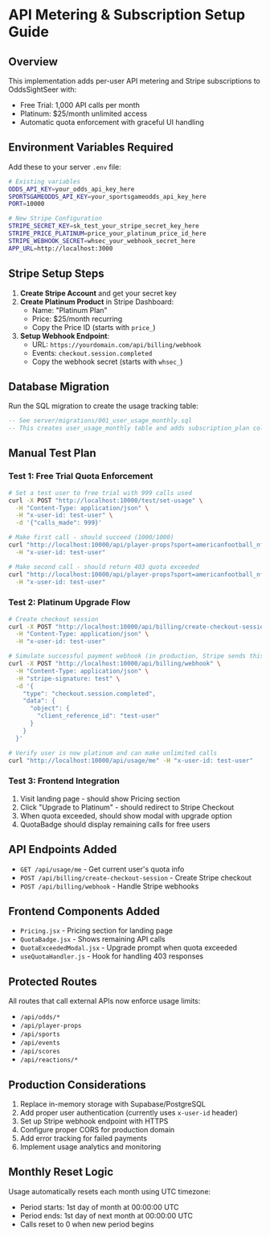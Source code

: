 # API Metering & Subscription Setup Guide

## Overview
This implementation adds per-user API metering and Stripe subscriptions to OddsSightSeer with:
- Free Trial: 1,000 API calls per month
- Platinum: $25/month unlimited access
- Automatic quota enforcement with graceful UI handling

## Environment Variables Required

Add these to your server `.env` file:

```bash
# Existing variables
ODDS_API_KEY=your_odds_api_key_here
SPORTSGAMEODDS_API_KEY=your_sportsgameodds_api_key_here
PORT=10000

# New Stripe Configuration
STRIPE_SECRET_KEY=sk_test_your_stripe_secret_key_here
STRIPE_PRICE_PLATINUM=price_your_platinum_price_id_here
STRIPE_WEBHOOK_SECRET=whsec_your_webhook_secret_here
APP_URL=http://localhost:3000
```

## Stripe Setup Steps

1. **Create Stripe Account** and get your secret key
2. **Create Platinum Product** in Stripe Dashboard:
   - Name: "Platinum Plan"
   - Price: $25/month recurring
   - Copy the Price ID (starts with `price_`)
3. **Setup Webhook Endpoint**:
   - URL: `https://yourdomain.com/api/billing/webhook`
   - Events: `checkout.session.completed`
   - Copy the webhook secret (starts with `whsec_`)

## Database Migration

Run the SQL migration to create the usage tracking table:

```sql
-- See server/migrations/001_user_usage_monthly.sql
-- This creates user_usage_monthly table and adds subscription_plan column
```

## Manual Test Plan

### Test 1: Free Trial Quota Enforcement
```bash
# Set a test user to free trial with 999 calls used
curl -X POST "http://localhost:10000/test/set-usage" \
  -H "Content-Type: application/json" \
  -H "x-user-id: test-user" \
  -d '{"calls_made": 999}'

# Make first call - should succeed (1000/1000)
curl "http://localhost:10000/api/player-props?sport=americanfootball_nfl&eventId=test-wrapper" \
  -H "x-user-id: test-user"

# Make second call - should return 403 quota exceeded
curl "http://localhost:10000/api/player-props?sport=americanfootball_nfl&eventId=test-wrapper" \
  -H "x-user-id: test-user"
```

### Test 2: Platinum Upgrade Flow
```bash
# Create checkout session
curl -X POST "http://localhost:10000/api/billing/create-checkout-session" \
  -H "Content-Type: application/json" \
  -H "x-user-id: test-user"

# Simulate successful payment webhook (in production, Stripe sends this)
curl -X POST "http://localhost:10000/api/billing/webhook" \
  -H "Content-Type: application/json" \
  -H "stripe-signature: test" \
  -d '{
    "type": "checkout.session.completed",
    "data": {
      "object": {
        "client_reference_id": "test-user"
      }
    }
  }'

# Verify user is now platinum and can make unlimited calls
curl "http://localhost:10000/api/usage/me" -H "x-user-id: test-user"
```

### Test 3: Frontend Integration
1. Visit landing page - should show Pricing section
2. Click "Upgrade to Platinum" - should redirect to Stripe Checkout
3. When quota exceeded, should show modal with upgrade option
4. QuotaBadge should display remaining calls for free users

## API Endpoints Added

- `GET /api/usage/me` - Get current user's quota info
- `POST /api/billing/create-checkout-session` - Create Stripe checkout
- `POST /api/billing/webhook` - Handle Stripe webhooks

## Frontend Components Added

- `Pricing.jsx` - Pricing section for landing page
- `QuotaBadge.jsx` - Shows remaining API calls
- `QuotaExceededModal.jsx` - Upgrade prompt when quota exceeded
- `useQuotaHandler.js` - Hook for handling 403 responses

## Protected Routes

All routes that call external APIs now enforce usage limits:
- `/api/odds/*`
- `/api/player-props`
- `/api/sports`
- `/api/events`
- `/api/scores`
- `/api/reactions/*`

## Production Considerations

1. Replace in-memory storage with Supabase/PostgreSQL
2. Add proper user authentication (currently uses `x-user-id` header)
3. Set up Stripe webhook endpoint with HTTPS
4. Configure proper CORS for production domain
5. Add error tracking for failed payments
6. Implement usage analytics and monitoring

## Monthly Reset Logic

Usage automatically resets each month using UTC timezone:
- Period starts: 1st day of month at 00:00:00 UTC
- Period ends: 1st day of next month at 00:00:00 UTC
- Calls reset to 0 when new period begins

